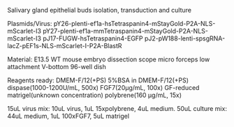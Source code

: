 Salivary gland epithelial buds isolation, transduction and culture

Plasmids/Virus:
pY26-plenti-ef1a-hsTetraspanin4-mStayGold-P2A-NLS-mScarlet-I3
pY27-plenti-ef1a-mmTetraspanin4-mStayGold-P2A-NLS-mScarlet-I3
pJ17-FUGW-hsTetraspanin4-EGFP
pJ2-pW188-lenti-spsgRNA-lacZ-pEF1s-NLS-mScarlet-I-P2A-BlastR

Material:
E13.5 WT mouse embryo
dissection scope
micro forceps
low attachment V-bottom 96-well dish

Reagents ready:
DMEM-F/12(+PS)
5%BSA in DMEM-F/12(+PS)
dispase(1000-1200U/mL, 500x)
FGF7(20µg/mL, 100x)
GF-reduced matrigel(unknown concentration)
polybrene(160 µg/mL, 15x)

15uL virus mix: 10uL virus, 1uL 15xpolybrene, 4uL medium.
50uL culture mix: 44uL medium, 1uL 100xFGF7, 5uL matrigel
